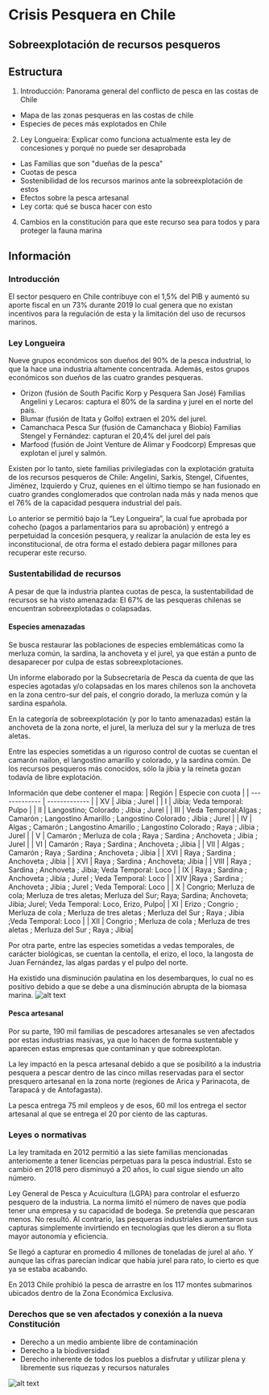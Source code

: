 # Crisis Pesquera en Chile 
## Sobreexplotación de recursos pesqueros 

## Estructura 
1. Introducción: Panorama general del conflicto de pesca en las costas de Chile 
- Mapa de las zonas pesqueras en las costas de chile 
- Especies de peces más explotados en Chile 

2. Ley Longueira: Explicar como funciona actualmente esta ley de concesiones y porqué no puede ser desaprobada 
- Las Familias que son "dueñas de la pesca" 
- Cuotas de pesca 
- Sostenibilidad de los recursos marinos ante la sobreexplotación de estos 
- Efectos sobre la pesca artesanal 
- Ley corta: qué se busca hacer con esto 

4. Cambios en la constitución para que este recurso sea para todos y para proteger la fauna marina 


## Información 

### Introducción  
El sector pesquero en Chile contribuye con el 1,5% del PIB y aumentó su aporte fiscal en un 73% durante 2019 lo cual genera que no existan incentivos para la regulación de esta y la limitación del uso de recursos marinos. 

### Ley Longueira 

Nueve grupos económicos son dueños del 90% de la pesca industrial, lo que la hace una industria altamente concentrada. Además, estos grupos económicos son dueños de las cuatro grandes pesqueras. 

- Orizon (fusión de South Pacific Korp y Pesquera San José) Familias Angelini y Lecaros: captura el 80% de la sardina y jurel en el norte del país. 
- Blumar (fusión de Itata y Golfo) extraen el 20% del jurel.
- Camanchaca Pesca Sur (fusión de Camanchaca y Biobío) Familias Stengel y Fernández: capturan el 20,4% del jurel del país
- Marfood (fusión de Joint Venture de Alimar y Foodcorp) Empresas que explotan el jurel y salmón.

Existen por lo tanto, siete familias privilegiadas con la explotación gratuita de los recursos pesqueros de Chile: Angelini, Sarkis, Stengel, Cifuentes, Jiménez, Izquierdo y Cruz, quienes en el último tiempo se han fusionado en cuatro grandes conglomerados que controlan nada más y nada menos que el 76% de la capacidad pesquera industrial del país.

Lo anterior se permitió bajo la “Ley Longueira”, la cual fue aprobada por cohecho (pagos a parlamentarios para su aprobación) y entregó a perpetuidad la concesión pesquera, y realizar la anulación de esta ley es inconstitucional, de otra forma el estado debiera pagar millones para recuperar este recurso.

### Sustentabilidad de recursos 

A pesar de que la industria plantea cuotas de pesca, la sustentabilidad de recursos se ha visto amenazada:  El 67% de las pesqueras chilenas se encuentran sobreexplotadas o colapsadas. 

#### Especies amenazadas 
Se busca restaurar las poblaciones de especies emblemáticas como la merluza común, la sardina, la anchoveta y el jurel, ya que están a punto de desaparecer por culpa de estas sobreexplotaciones.

Un informe elaborado por la Subsecretaría de Pesca da cuenta de que las especies agotadas y/o colapsadas en los mares chilenos son la anchoveta en la zona centro-sur del país, el congrio dorado, la merluza común y la sardina española. 

En la categoría de sobreexplotación (y por lo tanto amenazadas) están la anchoveta de la zona norte, el jurel, la merluza del sur y la merluza de tres aletas.

Entre las especies sometidas a un riguroso control de cuotas se cuentan el camarón nailon, el langostino amarillo y colorado, y la sardina común.
De los recursos pesqueros más conocidos, sólo la jibia y la reineta gozan todavía de libre explotación.

Información que debe contener el mapa: 
| Región  | Especie con cuota |
| ------------- | ------------- |
|  XV | Jibia ; Jurel   |
| I | Jibia; Veda temporal: Pulpo |
| II | Langostino;  Colorado ; Jibia ; Jurel |
| III | Veda Temporal:Algas ; Camarón ; Langostino Amarillo ; Langostino Colorado ; Jibia  ; Jurel  |
| IV | Algas ; Camarón ; Langostino Amarillo ; Langostino Colorado ; Raya   ; Jibia  ; Jurel  |
| V | Camarón ; Merluza de cola ; Raya ; Sardina ; Anchoveta ; Jibia ; Jurel  |
| VI | Camarón ; Raya ; Sardina ; Anchoveta ; Jibia  |
| VII | Algas ; Camarón ; Raya ; Sardina ; Anchoveta ; Jibia |
| XVI | Raya ; Sardina ; Anchoveta ; Jibia  |
| XVI | Raya ; Sardina ; Anchoveta; Jibia  |
| VIII | Raya ; Sardina ; Anchoveta ; Jibia; Veda Temporal: Loco   |
| IX | Raya ; Sardina ; Anchoveta ; Jibia ; Jurel ; Veda Temporal: Loco |
| XIV |Raya ; Sardina ; Anchoveta ; Jibia ; Jurel ; Veda Temporal: Loco |
| X | Congrio; Merluza de cola; Merluza de tres aletas; Merluza del Sur; Raya; Sardina; Anchoveta; Jibia; Jurel; Veda Temporal: Loco, Erizo, Pulpo|
| XI | Erizo ; Congrio ; Merluza de cola ; Merluza de tres aletas ; Merluza del Sur ; Raya ; Jibia ;Veda Temporal: Loco  |
| XII | Congrio ; Merluza de cola ; Merluza de tres aletas ; Merluza del Sur ; Raya ; Jibia|

Por otra parte, entre las especies sometidas a vedas temporales, de carácter biológicas, se cuentan la centolla, el erizo, el loco, la langosta de Juan Fernández, las algas pardas y el pulpo del norte.

Ha existido una disminución paulatina en los desembarques, lo cual no es positivo debido a que se debe a una disminución abrupta de la biomasa marina. 
![alt text](http://www.subpesca.cl/portal/617/articles-6637_documento.jpg)
#### Pesca artesanal 

Por su parte, 190 mil familias de pescadores artesanales se ven afectados por estas industrias masivas, ya que lo hacen de forma sustentable y aparecen estas empresas que contaminan y que sobreexplotan. 

La ley impactó en la pesca artesanal debido a que se posibilitó a la industria pesquera a pescar dentro de las cinco millas reservadas para el sector presquero artesanal en la zona norte (regiones de Arica y Parinacota, de Tarapacá y de Antofagasta).

La pesca entrega 75 mil empleos y de esos, 60 mil los entrega el sector artesanal al que se entrega el 20 por ciento de las capturas.

### Leyes o normativas
La ley tramitada en 2012 permitió a las siete familias mencionadas anteriomente a tener licencias perpetuas para la pesca industrial. Esto se cambió en 2018 pero disminuyó a 20 años, lo cual sigue siendo un alto número. 

Ley General de Pesca y Acuicultura (LGPA) para controlar el esfuerzo pesquero de la industria. La norma limitó el número de naves que podía tener una empresa y su capacidad de bodega. Se pretendía que pescaran menos. No resultó. Al contrario, las pesqueras industriales aumentaron sus capturas simplemente invirtiendo en tecnologías que les dieron a su flota mayor autonomía y eficiencia. 

Se llegó a capturar en promedio 4 millones de toneladas de jurel al año. Y aunque las cifras parecían indicar que había jurel para rato, lo cierto es que ya se estaba acabando.

En 2013 Chile prohibió la pesca de arrastre en los 117 montes submarinos ubicados dentro de la Zona Económica Exclusiva.
 
### Derechos que se ven afectados y conexión a la nueva Constitución  

- Derecho a un medio ambiente libre de contaminación
- Derecho a la biodiversidad
- Derecho inherente de todos los pueblos a disfrutar y utilizar plena y libremente sus riquezas y recursos naturales

![alt text](https://i.imgur.com/X42374S.png)
